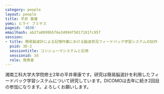 ```yaml
---
category: people
layout: people
title: 平井 章康
yomi: ヒライ フミヤス
pageid: '4036'
emailhash: ab27a0099b5f6e34994f5017181fc95f
session:
- title: 簡易脳波計による記憶作業における脳波状況フィードバック学習システムの試作
  psid: 3D-2
  sessiontitle: コンシューマシステムと応用
  sessionid: 3d
  role: 発表者
---
```

湘南工科大学大学院修士2年の平井章康です。研究は簡易脳波計を利用したフィードバック学習システムについて研究しています。DICOMOは去年に続き2回目の参加になります。よろしくお願いします。